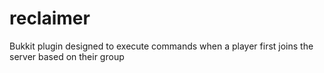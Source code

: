 # reclaimer
Bukkit plugin designed to execute commands when a player first joins the server based on their group
